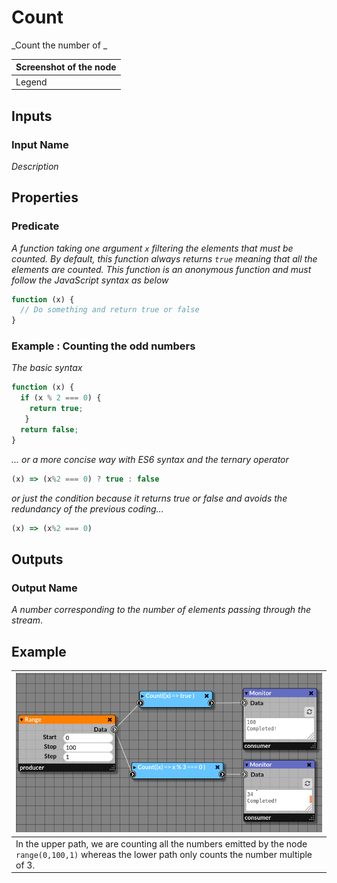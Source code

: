 # Count

_Count the number of _

| Screenshot of the node |
|------------------------|
|Legend|


## Inputs

### Input Name

_Description_

## Properties

### Predicate

_A function taking one argument `x` filtering the elements that must be counted._
_By default, this function always returns `true` meaning that all the elements are counted._
_This function is an anonymous function and must follow the JavaScript syntax as below_

```javascript
function (x) {
  // Do something and return true or false
}
```

### Example : Counting the odd numbers

_The basic syntax_

```javascript
function (x) {
  if (x % 2 === 0) {
    return true;
   }
  return false;
}
```
_... or a more concise way with ES6 syntax and the ternary operator_

```javascript
(x) => (x%2 === 0) ? true : false
```
_or just the condition because it returns true or false and avoids the redundancy of the previous coding..._

```javascript
(x) => (x%2 === 0)
```
    
## Outputs

### Output Name
_A number corresponding to the number of elements passing through the stream_.

## Example

| ![count.png](img/count_example.png) |
|-------------------------------------|
|In the upper path, we are counting all the numbers emitted by the node `range(0,100,1)` whereas the lower path only counts the number multiple of 3.|
